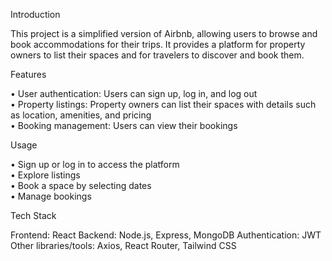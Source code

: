 Introduction

This project is a simplified version of Airbnb, allowing users to browse and book accommodations for their trips. It provides a platform for property owners to list their spaces and for travelers to discover and book them.

Features

• User authentication: Users can sign up, log in, and log out  
• Property listings: Property owners can list their spaces with details such as location, amenities, and pricing  
• Booking management: Users can view their bookings  

Usage

• Sign up or log in to access the platform  
• Explore listings  
• Book a space by selecting dates  
• Manage bookings  

Tech Stack

Frontend: React
Backend: Node.js, Express, MongoDB
Authentication: JWT
Other libraries/tools: Axios, React Router, Tailwind CSS
